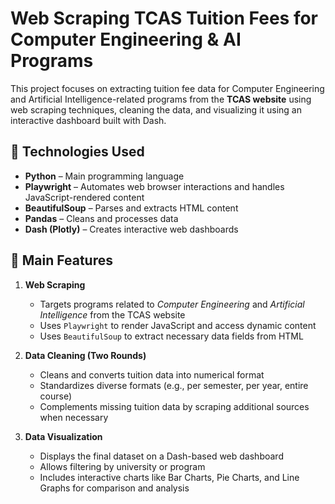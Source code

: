 # Web Scraping TCAS Tuition Fees for Computer Engineering & AI Programs

This project focuses on extracting tuition fee data for Computer Engineering and Artificial Intelligence-related programs from the **TCAS website** using web scraping techniques, cleaning the data, and visualizing it using an interactive dashboard built with Dash.

## 🔧 Technologies Used

- **Python** – Main programming language
- **Playwright** – Automates web browser interactions and handles JavaScript-rendered content
- **BeautifulSoup** – Parses and extracts HTML content
- **Pandas** – Cleans and processes data
- **Dash (Plotly)** – Creates interactive web dashboards

## 📌 Main Features

1. **Web Scraping**
   - Targets programs related to *Computer Engineering* and *Artificial Intelligence* from the TCAS website
   - Uses `Playwright` to render JavaScript and access dynamic content
   - Uses `BeautifulSoup` to extract necessary data fields from HTML

2. **Data Cleaning (Two Rounds)**
   - Cleans and converts tuition data into numerical format
   - Standardizes diverse formats (e.g., per semester, per year, entire course)
   - Complements missing tuition data by scraping additional sources when necessary

3. **Data Visualization**
   - Displays the final dataset on a Dash-based web dashboard
   - Allows filtering by university or program
   - Includes interactive charts like Bar Charts, Pie Charts, and Line Graphs for comparison and analysis
